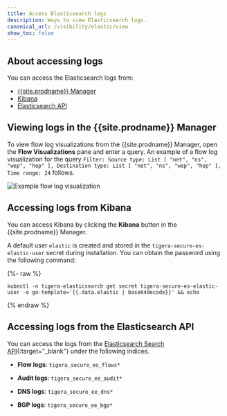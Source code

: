 ```yaml
---
title: Access Elasticsearch logs
description: Ways to view Elasticsearch logs.
canonical_url: /visibility/elastic/view
show_toc: false
---
```


## About accessing logs

You can access the Elasticsearch logs from:
- [{{site.prodname}} Manager](#view-in-mgr)
- [Kibana](#accessing-logs-from-kibana)
- [Elasticsearch API](#accessing-logs-from-the-elasticsearch-api)

## <a name="view-in-mgr"></a>Viewing logs in the {{site.prodname}} Manager

To view flow log visualizations from the {{site.prodname}} Manager, open the **Flow Visualizations** pane
and enter a query. An example of a flow log visualization for the query
`Filter: Source type: List [ "net", "ns", "wep", "hep" ], Destination type: List [ "net", "ns", "wep", "hep" ], Time range: 24` follows.

![Example flow log visualization]({{site.url}}/images/flow-log-visualization.png)

## Accessing logs from Kibana

You can access Kibana by clicking the **Kibana** button in the {{site.prodname}} Manager.

A default user `elastic` is created and stored in the `tigera-secure-es-elastic-user` secret during installation. You can obtain the password using the following command:

   {%- raw %}
   ```
kubectl -n tigera-elasticsearch get secret tigera-secure-es-elastic-user -o go-template='{{.data.elastic | base64decode}}' && echo
   ```
   {% endraw %}

## Accessing logs from the Elasticsearch API

You can access the logs from the
[Elasticsearch Search API](https://www.elastic.co/guide/en/elasticsearch/reference/current/search.html){:target="_blank"}
under the following indices.

- **Flow logs**: `tigera_secure_ee_flows*`

- **Audit logs**: `tigera_secure_ee_audit*`

- **DNS logs**: `tigera_secure_ee_dns*`

- **BGP logs**: `tigera_secure_ee_bgp*`
